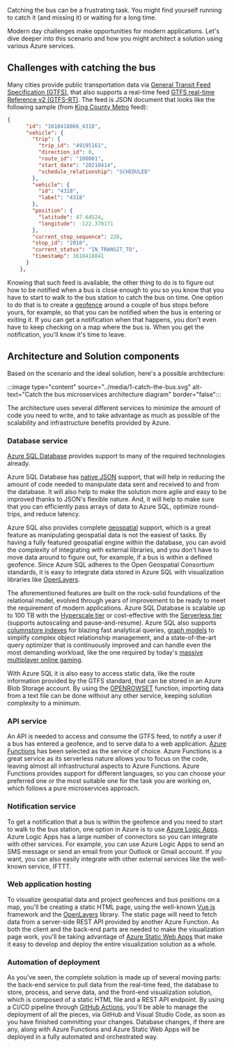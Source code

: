 Catching the bus can be a frustrating task. You might find yourself running to catch it (and missing it) or waiting for a long time.

Modern day challenges make opportunities for modern applications. Let's dive deeper into this scenario and how you might architect a solution using various Azure services.

## Challenges with catching the bus

Many cities provide public transportation data via [General Transit Feed Specification (GTFS)](https://gtfs.org/), that also supports a real-time feed [GTFS real-time Reference v2 (GTFS-RT)](https://gtfs.org/reference/realtime/v2/). The feed is JSON document that looks like the following sample (from [King County Metro](https://kingcounty.gov/depts/transportation/metro/travel-options/bus/app-center/developer-resources.aspx) feed):

```json
{
      "id": "1618418866_4318",
      "vehicle": {
        "trip": {
          "trip_id": "49195161",
          "direction_id": 0,
          "route_id": "100001",
          "start_date": "20210414",
          "schedule_relationship": "SCHEDULED"
        },
        "vehicle": {
          "id": "4318",
          "label": "4318"
        },
        "position": {
          "latitude": 47.64524,
          "longitude": -122.370171
        },
        "current_stop_sequence": 228,
        "stop_id": "2010",
        "current_status": "IN_TRANSIT_TO",
        "timestamp": 1618418841
      }
    },
```

Knowing that such feed is available, the other thing to do is to figure out how to be notified when a bus is close enough to you so you know that you have to start to walk to the bus station to catch the bus on time. One option to do that is to create a [geofence](https://en.wikipedia.org/wiki/Geo-fence) around a couple of bus stops before yours, for example, so that you can be notified when the bus is entering or exiting it. If you can get a notification when that happens, you don't even have to keep checking on a map where the bus is. When you get the notification, you'll know it's time to leave.

## Architecture and Solution components

Based on the scenario and the ideal solution, here's a possible architecture:

:::image type="content" source="../media/1-catch-the-bus.svg" alt-text="Catch the bus microservices architecture diagram" border="false":::

The architecture uses several different services to minimize the amount of code you need to write, and to take advantage as much as possible of the scalability and infrastructure benefits provided by Azure.

### Database service

[Azure SQL Database](https://azure.microsoft.com/services/azure-sql/) provides support to many of the required technologies already.

Azure SQL Database has [native JSON](https://docs.microsoft.com/sql/relational-databases/json/json-data-sql-server) support, that will help in reducing the amount of code needed to manipulate data sent and received to and from the database. It will also help to make the solution more agile and easy to be improved thanks to JSON's flexible nature. And, it will help to make sure that you can efficiently pass arrays of data to Azure SQL, optimize round-trips, and reduce latency.

Azure SQL also provides complete [geospatial](https://docs.microsoft.com/sql/relational-databases/spatial/spatial-data-sql-server) support, which is a great feature as manipulating geospatial data is not the easiest of tasks. By having a fully featured geospatial engine within the database, you can avoid the complexity of integrating with external libraries, and you don't have to move data around to figure out, for example, if a bus is within a defined geofence. Since Azure SQL adheres to the Open Geospatial Consortium standards, it is easy to integrate data stored in Azure SQL with visualization libraries like [OpenLayers](https://openlayers.org/).

The aforementioned features are built on the rock-solid foundations of the relational model, evolved through years of improvement to be ready to meet the requirement of modern applications. Azure SQL Database is scalable up to 100 TB with the [Hyperscale tier](https://docs.microsoft.com/azure/azure-sql/database/service-tier-hyperscale) or cost-effective with the [Serverless tier](https://docs.microsoft.com/azure/azure-sql/database/serverless-tier-overview) (supports autoscaling and pause-and-resume). Azure SQL also supports [columnstore indexes](https://docs.microsoft.com/sql/relational-databases/indexes/columnstore-indexes-design-guidance) for blazing fast analytical queries, [graph models](https://docs.microsoft.com/sql/relational-databases/graphs/sql-graph-overview) to simplify complex object relationship management, and a state-of-the-art query optimizer that is continuously improved and can handle even the most demanding workload, like the one required by today's [massive multiplayer online gaming](https://developer.microsoft.com/games/customer-stories/pearl-abyss-helps-ensure-a-lag-free-game-launch-with-azure/).

With Azure SQL it is also easy to access static data, like the route information provided by the GTFS standard, that can be stored in an Azure Blob Storage account. By using the [OPENROWSET](https://docs.microsoft.com/sql/t-sql/functions/openrowset-transact-sql) function, importing data from a text file can be done without any other service, keeping solution complexity to a minimum.

### API service

An API is needed to access and consume the GTFS feed, to notify a user if a bus has entered a geofence, and to serve data to a web application.  [Azure Functions](https://azure.microsoft.com/services/functions/) has been selected as the service of choice. Azure Functions is a great service as its serverless nature allows you to focus on the code, leaving almost all infrastructural aspects to Azure Functions. Azure Functions provides support for different languages, so you can choose your preferred one or the most suitable one for the task you are working on, which follows a pure microservices approach.

### Notification service

To get a notification that a bus is within the geofence and you need to start to walk to the bus station, one option in Azure is to use [Azure Logic Apps](https://docs.microsoft.com/azure/logic-apps/logic-apps-overview). Azure Logic Apps has a large number of connectors so you can integrate with other services. For example, you can use Azure Logic Apps to send an SMS message or send an email from your Outlook or Gmail account. If you want, you can also easily integrate with other external services like the well-known service, IFTTT.

### Web application hosting

To visualize geospatial data and project geofences and bus positions on a map, you'll be creating a static HTML page, using the well-known [Vue.js](https://vuejs.org/) framework and the [OpenLayers](https://openlayers.org/) library. The static page will need to fetch data from a server-side REST API provided by another Azure Function. As both the client and the back-end parts are needed to make the visualization page work, you'll be taking advantage of [Azure Static Web Apps](https://azure.microsoft.com/services/app-service/static/) that make it easy to develop and deploy the entire visualization solution as a whole.

### Automation of deployment

As you've seen, the complete solution is made up of several moving parts: the back-end service to pull data from the real-time feed, the database to store, process, and serve data, and the front-end visualization solution, which is composed of a static HTML file and a REST API endpoint. By using a CI/CD pipeline through [GitHub Actions](https://github.com/features/actions), you'll be able to manage the deployment of all the pieces, via GitHub and Visual Studio Code, as soon as you have finished committing your changes. Database changes, if there are any, along with Azure Functions and Azure Static Web Apps will be deployed in a fully automated and orchestrated way.
